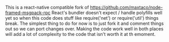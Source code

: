 This is a react-native compatible fork of https://github.com/maxtaco/node-framed-msgpack-rpc React's bundler doesn't expect / handle polyfills well yet so when this code does stuff like require('net') or require('util') things break. The simplest thing to do for now is to just fork it and comment things out so we can port changes over. Making the code work well in both places will add a lot of complexity to the code that isn't worth it at th emoment.

